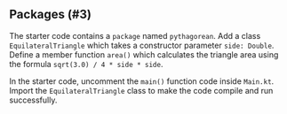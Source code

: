 ## Packages (#3)

The starter code contains a `package` named `pythagorean`. Add a class
`EquilateralTriangle` which takes a constructor parameter `side: Double`.
Define a member function `area()` which calculates the triangle area using the
formula `sqrt(3.0) / 4 * side * side`.

In the starter code, uncomment the `main()` function code inside
`Main.kt`. Import the `EquilateralTriangle` class to make the code compile and
run successfully.